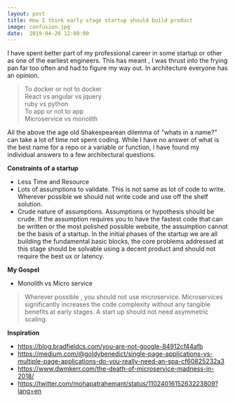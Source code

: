 ```yaml
---
layout: post
title: How I think early stage startup should build product
image: confusion.jpg
date:  2019-04-20 12:00:00
---
```

I have spent better part of my professional career in some startup or other as one of
the earliest engineers. This has meant , I was thrust into the frying pan far too often
and had to figure my way out. In architecture everyone has an opinion. 

> To docker or not to docker <br/>
> React vs angular vs jquery <br/>
> ruby vs python <br/>
> To app or not to app <br/>
> Microservice vs monolith <br/>

All the above the age old Shakespearean dilemma of "whats in a name?" can take a lot of time
not spent coding. While I have no answer of what is the best name for a repo or a variable or function,
I have found my individual answers to a few architectural questions. 

**Constraints of a startup**

* Less Time and Resource
* Lots of assumptions to validate. This is not same as lot of code to write. Wherever possible
we should not write code and use off the shelf solution.
* Crude nature of assumptions. Assumptions or hypothesis should be crude. If the
assumption requires you to have the fastest code that can be written or the most
polished possible website, the assumption cannot be the basis of a startup. In the 
initial phases of the startup we are all building the fundamental basic blocks, the core
problems addressed at this stage should be solvable using a decent product and should not
require the best ux or latency.

**My Gospel**

* Monolith vs Micro service
> Wherever possible , you should not use microservice. Microservices significantly
increases the code complexity without any tangible benefits at early stages. A start up
should not need asymmetric scaling. 

**Inspiration**

* https://blog.bradfieldcs.com/you-are-not-google-84912cf44afb
* https://medium.com/@goldybenedict/single-page-applications-vs-multiple-page-applications-do-you-really-need-an-spa-cf60825232a3
* https://www.dwmkerr.com/the-death-of-microservice-madness-in-2018/
* https://twitter.com/mohapatrahemant/status/1102401615263223809?lang=en

         